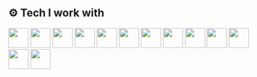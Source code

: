## ⚙️ Tech I work with

<img src="https://cdn.jsdelivr.net/gh/devicons/devicon@latest/icons/archlinux/archlinux-original.svg" width="40"/> <img src="https://cdn.jsdelivr.net/gh/devicons/devicon@latest/icons/windows11/windows11-original.svg" width="40"/> <img src="https://cdn.jsdelivr.net/gh/devicons/devicon@latest/icons/apple/apple-original.svg" width="40"/> <img src="https://cdn.jsdelivr.net/gh/devicons/devicon@latest/icons/python/python-original.svg" width="40"/> <img src="https://cdn.jsdelivr.net/gh/devicons/devicon@latest/icons/linux/linux-original.svg" width="40"/> <img src="https://cdn.jsdelivr.net/gh/devicons/devicon@latest/icons/git/git-original.svg" width="40"/> <img src="https://cdn.jsdelivr.net/gh/devicons/devicon@latest/icons/github/github-original.svg" width="40"/> <img src="https://cdn.jsdelivr.net/gh/devicons/devicon@latest/icons/pycharm/pycharm-original.svg" width="40"/> <img src="https://cdn.jsdelivr.net/gh/devicons/devicon@latest/icons/bash/bash-original.svg" width="40"/> <img src="https://cdn.jsdelivr.net/gh/devicons/devicon@latest/icons/amazonwebservices/amazonwebservices-original-wordmark.svg" width="40"/>  <img src="https://cdn.jsdelivr.net/gh/devicons/devicon@latest/icons/css3/css3-original.svg" width="40"/>  <img src="https://cdn.jsdelivr.net/gh/devicons/devicon@latest/icons/neovim/neovim-original.svg" width="40"/> <img src="https://cdn.jsdelivr.net/gh/devicons/devicon@latest/icons/docker/docker-plain.svg" width="40"/>
          
          
          
          
          


<!-- Add more icons similarly -->

<!--
**AlexBraguta/AlexBraguta** is a ✨ _special_ ✨ repository because its `README.md` (this file) appears on your GitHub profile.

Here are some ideas to get you started:

- 🔭 I’m currently working on ...
- 🌱 I’m currently learning ...
- 👯 I’m looking to collaborate on ...
- 🤔 I’m looking for help with ...
- 💬 Ask me about ...
- 📫 How to reach me: ...
- 😄 Pronouns: ...
- ⚡ Fun fact: ...
-->

